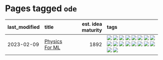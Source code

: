# Pages tagged `ode`

|last_modified|title|est. idea maturity|tags
|:---|:---|---:|:---|
|2023-02-09|[Physics For ML](../physics_for_ml.md)|1892|[![](https://img.shields.io/badge/tag-brownianmotion-0e5ec)](../tags/brownianmotion.md) [![](https://img.shields.io/badge/tag-curriculum-36f98)](../tags/curriculum.md) [![](https://img.shields.io/badge/tag-curvature-3a9a4f)](../tags/curvature.md) [![](https://img.shields.io/badge/tag-education-d9f12f)](../tags/education.md) [![](https://img.shields.io/badge/tag-eigenvectors-fe76cf)](../tags/eigenvectors.md) [![](https://img.shields.io/badge/tag-gaugetheory-8fb3d)](../tags/gaugetheory.md) [![](https://img.shields.io/badge/tag-grouptheory-8a140)](../tags/grouptheory.md) [![](https://img.shields.io/badge/tag-machinelearning-32d44f)](../tags/machinelearning.md) [![](https://img.shields.io/badge/tag-manifolds-83cbca)](../tags/manifolds.md) [![](https://img.shields.io/badge/tag-ode-e33481)](../tags/ode.md) [![](https://img.shields.io/badge/tag-optimization-f14da)](../tags/optimization.md) [![](https://img.shields.io/badge/tag-pde-b59164)](../tags/pde.md) [![](https://img.shields.io/badge/tag-physics-2b1224)](../tags/physics.md) [![](https://img.shields.io/badge/tag-probabilityfields-869cae)](../tags/probabilityfields.md) [![](https://img.shields.io/badge/tag-quantummechanics-3c7f53)](../tags/quantummechanics.md) [![](https://img.shields.io/badge/tag-relativity-22d494)](../tags/relativity.md) [![](https://img.shields.io/badge/tag-tensorcalculus-90446b)](../tags/tensorcalculus.md) [![](https://img.shields.io/badge/tag-textbook-35d2ce)](../tags/textbook.md)|